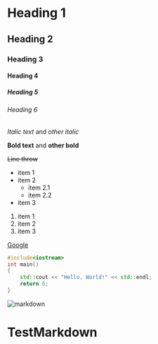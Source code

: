<!-- Заголовки -->
# Heading 1
## Heading 2
### Heading 3
#### Heading 4
##### Heading 5
###### Heading 6

<!-- Выделения -->
_Italic text_ and *other italic*

__Bold text__ and **other bold**

~~Line throw~~

<!-- Списки -->
* item 1
* item 2
    * item 2.1
    * item 2.2
* item 3

1. item 1
2. item 2
3. item 3

<!-- Ссылки -->
[Google](https://google.com)

<!-- Оформление кода -->

```C++
#include<iostream>
int main()
{
    std::cout << "Hello, World!" << std::endl;
    return 0;
}
```

<!-- Картинки -->
![markdown](https://upload.wikimedia.org/wikipedia/commons/3/37/Markdown-mark-solid.svg)

# TestMarkdown